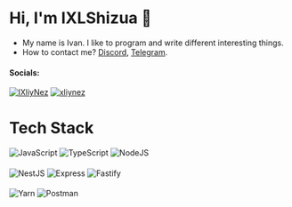 # Hi, I'm IXLShizua 👋
* My name is Ivan. I like to program and write different interesting things.
* How to contact me? [Discord](https://discord.com/users/678879435755094016), [Telegram](https://t.me/xliynez).

#### Socials:
[![IXliyNez](https://img.shields.io/badge/discord-%235865F2?style=for-the-badge&logo=discord&logoColor=%235865F2&labelColor=%2323181820&link=https%3A%2F%2Fdiscord.com%2Fusers%2F678879435755094016)](https://discord.com/users/678879435755094016)
[![xliynez](https://img.shields.io/badge/telegram-%2326A5E4?style=for-the-badge&logo=telegram&logoColor=%2326A5E4&labelColor=%2323181820&link=https%3A%2F%2Ft.me%2Fxliynez)](https://t.me/xliynez)

# Tech Stack
![JavaScript](https://img.shields.io/badge/javascript-%23F7DF1E?style=for-the-badge&logo=javascript&logoColor=%23F7DF1E&labelColor=%23181820)
![TypeScript](https://img.shields.io/badge/typescript-%233178C6?style=for-the-badge&logo=typescript&logoColor=%233178C6&labelColor=%23181820)
![NodeJS](https://img.shields.io/badge/node.js-%23339933?style=for-the-badge&logo=nodedotjs&logoColor=%23339933&labelColor=%23181820)
####
![NestJS](https://img.shields.io/badge/nest.js-%23E0234E?style=for-the-badge&logo=nestjs&logoColor=%23E0234E&labelColor=%23181820)
![Express](https://img.shields.io/badge/express.js-%23000000?style=for-the-badge&logo=express&logoColor=%23000000&labelColor=%23ffffff)
![Fastify](https://img.shields.io/badge/fastify-%23000000?style=for-the-badge&logo=fastify&logoColor=%23000000&labelColor=%23ffffff)
####
![Yarn](https://img.shields.io/badge/yarn-%232C8EBB?style=for-the-badge&logo=yarn&logoColor=%232C8EBB&labelColor=%23181820)
![Postman](https://img.shields.io/badge/postman-%23FF6C37?style=for-the-badge&logo=postman&logoColor=%23FF6C37&labelColor=%23181820)
